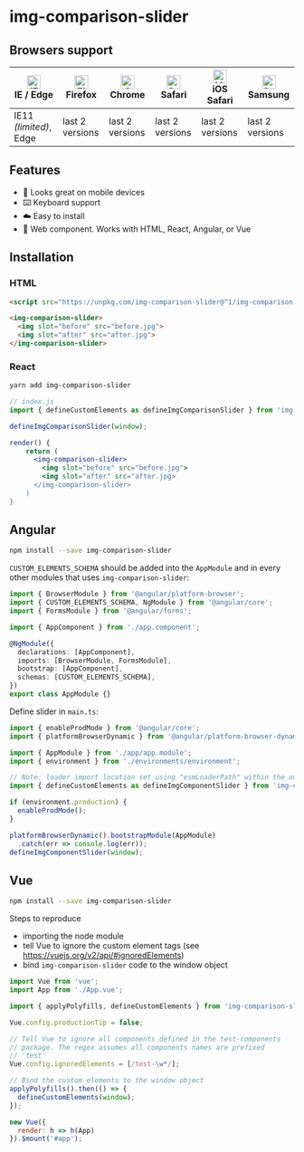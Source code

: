 # img-comparison-slider

## Browsers support

| [<img src="https://raw.githubusercontent.com/alrra/browser-logos/master/src/edge/edge_48x48.png" alt="IE / Edge" width="24px" height="24px" />](http://godban.github.io/browsers-support-badges/)</br>IE / Edge | [<img src="https://raw.githubusercontent.com/alrra/browser-logos/master/src/firefox/firefox_48x48.png" alt="Firefox" width="24px" height="24px" />](http://godban.github.io/browsers-support-badges/)</br>Firefox | [<img src="https://raw.githubusercontent.com/alrra/browser-logos/master/src/chrome/chrome_48x48.png" alt="Chrome" width="24px" height="24px" />](http://godban.github.io/browsers-support-badges/)</br>Chrome | [<img src="https://raw.githubusercontent.com/alrra/browser-logos/master/src/safari/safari_48x48.png" alt="Safari" width="24px" height="24px" />](http://godban.github.io/browsers-support-badges/)</br>Safari | [<img src="https://raw.githubusercontent.com/alrra/browser-logos/master/src/safari-ios/safari-ios_48x48.png" alt="iOS Safari" width="24px" height="24px" />](http://godban.github.io/browsers-support-badges/)</br>iOS Safari | [<img src="https://raw.githubusercontent.com/alrra/browser-logos/master/src/samsung-internet/samsung-internet_48x48.png" alt="Samsung" width="24px" height="24px" />](http://godban.github.io/browsers-support-badges/)</br>Samsung |
| --------- | --------- | --------- | --------- | --------- | --------- |
| IE11 *(limited)*, Edge| last 2 versions| last 2 versions| last 2 versions| last 2 versions| last 2 versions

## Features

* 📱 Looks great on mobile devices
* ⌨️ Keyboard support
* ☁️ Easy to install
* 🧩 Web component. Works with HTML, React, Angular, or Vue

## Installation

### HTML

```html
<script src="https://unpkg.com/img-comparison-slider@^1/img-comparison-slider.js"></script>

<img-comparison-slider>
  <img slot="before" src="before.jpg">
  <img slot="after" src="after.jpg">
</img-comparison-slider>
```

### React

```bash
yarn add img-comparison-slider
```

```js
// index.js
import { defineCustomElements as defineImgComparisonSlider } from 'img-comparison-slider/loader';

defineImgComparisonSlider(window);
```

```jsx
render() {
    return (
      <img-comparison-slider>
        <img slot="before" src="before.jpg">
        <img slot="after" src="after.jpg>
      </img-comparison-slider>
    )
}
```

## Angular

```bash
npm install --save img-comparison-slider
```

`CUSTOM_ELEMENTS_SCHEMA` should be added into the
`AppModule` and in every other modules that uses `img-comparison-slider`:

```typescript
import { BrowserModule } from '@angular/platform-browser';
import { CUSTOM_ELEMENTS_SCHEMA, NgModule } from '@angular/core';
import { FormsModule } from '@angular/forms';

import { AppComponent } from './app.component';

@NgModule({
  declarations: [AppComponent],
  imports: [BrowserModule, FormsModule],
  bootstrap: [AppComponent],
  schemas: [CUSTOM_ELEMENTS_SCHEMA],
})
export class AppModule {}
```

Define slider in `main.ts`:

```typescript
import { enableProdMode } from '@angular/core';
import { platformBrowserDynamic } from '@angular/platform-browser-dynamic';

import { AppModule } from './app/app.module';
import { environment } from './environments/environment';

// Note: loader import location set using "esmLoaderPath" within the output target confg
import { defineCustomElements as defineImgComponentSlider } from 'img-comparison-slider/loader';

if (environment.production) {
  enableProdMode();
}

platformBrowserDynamic().bootstrapModule(AppModule)
  .catch(err => console.log(err));
defineImgComponentSlider(window);
```

## Vue

```bash
npm install --save img-comparison-slider
```

Steps to reproduce

* importing the node module
* tell Vue to ignore the custom element tags (see https://vuejs.org/v2/api/#ignoredElements)
* bind `img-comparison-slider` code to the window object

```js
import Vue from 'vue';
import App from './App.vue';

import { applyPolyfills, defineCustomElements } from 'img-comparison-slider/loader';

Vue.config.productionTip = false;

// Tell Vue to ignore all components defined in the test-components
// package. The regex assumes all components names are prefixed
// 'test'
Vue.config.ignoredElements = [/test-\w*/];

// Bind the custom elements to the window object
applyPolyfills().then(() => {
  defineCustomElements(window);
});

new Vue({
  render: h => h(App)
}).$mount('#app');
```